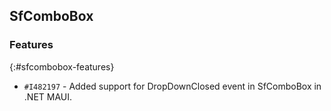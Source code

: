 ## SfComboBox

### Features
{:#sfcombobox-features}

* `#I482197` - Added support for DropDownClosed event in SfComboBox in .NET MAUI.